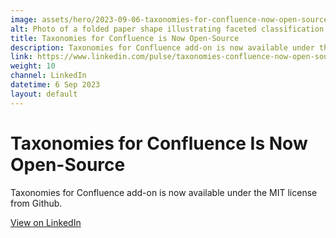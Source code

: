```yaml
---
image: assets/hero/2023-09-06-taxonomies-for-confluence-now-open-source-01-scaled-4by3.jpg
alt: Photo of a folded paper shape illustrating faceted classification.
title: Taxonomies for Confluence is Now Open-Source
description: Taxonomies for Confluence add-on is now available under the MIT license from Github.
link: https://www.linkedin.com/pulse/taxonomies-confluence-now-open-source-eugene-morozov
weight: 10
channel: LinkedIn
datetime: 6 Sep 2023
layout: default
---
```


# Taxonomies for Confluence Is Now Open-Source

Taxonomies for Confluence add-on is now available under the MIT license from Github.

[View on LinkedIn](https://www.linkedin.com/pulse/taxonomies-confluence-now-open-source-eugene-morozov)